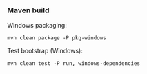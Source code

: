 ### Maven build

Windows packaging:
```
mvn clean package -P pkg-windows
```

Test bootstrap (Windows):
```
mvn clean test -P run, windows-dependencies
```
